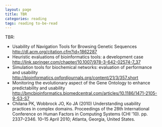 ```yaml
---
layout: page
title: TBR
categories: reading
tags: reading to-be-read
---
```


TBR:

- Usability of Navigation Tools for Browsing Genetic Sequences http://dl.acm.org/citation.cfm?id=1862287
- Heuristic evaluations of bioinformatics tools: a development case http://link.springer.com/chapter/10.1007/978-3-642-02574-7_37
- Simulation tools for biochemical networks: evaluation of performance and usability http://bioinformatics.oxfordjournals.org/content/21/3/357.short
- Monitoring the evolutionary aspect of the Gene Ontology to enhance predictability and usability http://bmcbioinformatics.biomedcentral.com/articles/10.1186/1471-2105-9-S3-S7
- Chilana PK, Wobbrock JO, Ko JA (2010) Understanding usability practices in complex domains. Proceedings of the 28th International Conference on Human Factors in Computing Systems (CHI '10). pp. 2337–2346. 10–15 April 2010; Atlanta, Georgia, United States.
